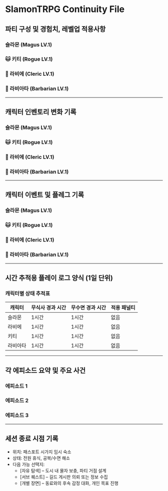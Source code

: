 # SlamonTRPG Continuity File

## 파티 구성 및 경험치, 레벨업 적용사항
### 슬라몬 (Magus LV.1)
### 🐱 키티 (Rogue LV.1)
### 🦊 라비에 (Cleric LV.1)
### 🤖 라비아타 (Barbarian LV.1)

---

## 캐릭터 인벤토리 변화 기록
### 슬라몬 (Magus LV.1)
### 🐱 키티 (Rogue LV.1)
### 🦊 라비에 (Cleric LV.1)
### 🤖 라비아타 (Barbarian LV.1)

---

##  캐릭터 이벤트 및 플레그 기록
### 슬라몬 (Magus LV.1)
### 🐱 키티 (Rogue LV.1)
### 🦊 라비에 (Cleric LV.1)
### 🤖 라비아타 (Barbarian LV.1)

---

## 시간 추적용 플레이 로그 양식 (1일 단위)

### 캐릭터별 상태 추적표

| 캐릭터  | 무식사 경과 시간 | 무수면 경과 시간 | 적용 패널티 |
| ---- | --------- | --------- | ------ |
| 슬라몬  | 1시간       | 1시간       | 없음     |
| 라비에  | 1시간       | 1시간       | 없음     |
| 키티   | 1시간       | 1시간       | 없음     |
| 라비아타 | 1시간       | 1시간       | 없음     |

---

## 각 에피소드 요약 및 주요 사건
### 에피소드 1
### 에피소드 2
### 에피소드 3

---

## 세션 종료 시점 기록

* 위치: 패스포트 시가지 임시 숙소
* 상태: 전원 휴식, 공복/수면 해소
* 다음 가능 선택지:
  * [자유 탐색] – 도시 내 물자 보충, 파티 거점 설계
  * [서브 퀘스트] – 길드 게시판 의뢰 또는 정보 수집
  * [개별 장면] – 동료와의 후속 감정 대화, 개인 목표 진행
